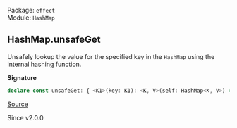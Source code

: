 Package: `effect`<br />
Module: `HashMap`<br />

## HashMap.unsafeGet

Unsafely lookup the value for the specified key in the `HashMap` using the
internal hashing function.

**Signature**

```ts
declare const unsafeGet: { <K1>(key: K1): <K, V>(self: HashMap<K, V>) => V; <K, V, K1>(self: HashMap<K, V>, key: K1): V; }
```

[Source](https://github.com/Effect-TS/effect/tree/main/packages/effect/src/HashMap.ts#L169)

Since v2.0.0